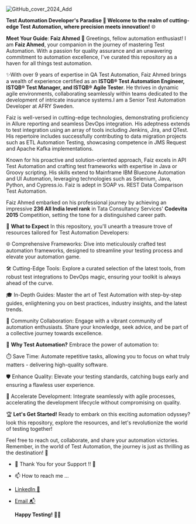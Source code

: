 
![GitHub_cover_2024_Add](https://github.com/Faiz-Ahmed08/Faiz-Ahmed08/assets/152106688/954688e4-aa07-43d2-b2b6-b69255954a80)

**Test Automation Developer's Paradise 🚀
Welcome to the realm of cutting-edge Test Automation, where precision meets innovation!** 🌐

**Meet Your Guide**: **Faiz Ahmed**
👋 Greetings, fellow automation enthusiast! I am **Faiz Ahmed**, your companion in the journey of mastering Test Automation. With a passion for quality assurance and an unwavering commitment to automation excellence, I've curated this repository as a haven for all things test automation.

✨With over 9 years of expertise in QA Test Automation, Faiz Ahmed brings a wealth of experience certified as an **ISTQB® Test Automation Engineer, ISTQB® Test Manager, and ISTQB® Agile Tester**. He thrives in dynamic agile environments, collaborating seamlessly within teams dedicated to the development of intricate insurance systems.I am a Senior Test Automation Developer at AFRY Sweden.

Faiz is well-versed in cutting-edge technologies, demonstrating proficiency in Allure reporting and seamless DevOps integration. His adeptness extends to test integration using an array of tools including Jenkins, Jira, and QTest. His repertoire includes successfully contributing to data migration projects such as ETL Automation Testing, showcasing competence in JMS Request and Apache Kafka implementations.

Known for his proactive and solution-oriented approach, Faiz excels in API Test Automation and crafting test frameworks with expertise in Java or Groovy scripting. His skills extend to Mainframe IBM Bluezone Automation and UI Automation, leveraging technologies such as Selenium, Java, Python, and Cypress.io. Faiz is adept in SOAP vs. REST Data Comparison Test Automation.

Faiz Ahmed embarked on his professional journey by achieving an impressive **236 All India level rank** in Tata Consultancy Services' **Codevita 2015** Competition, setting the tone for a distinguished career path.

🚀 **What to Expect**
In this repository, you'll unearth a treasure trove of resources tailored for Test Automation Developers:

🌐 Comprehensive Frameworks: Dive into meticulously crafted test automation frameworks, designed to streamline your testing process and elevate your automation game.

🛠️ Cutting-Edge Tools: Explore a curated selection of the latest tools, from robust test integrations to DevOps magic, ensuring your toolkit is always ahead of the curve.

🎓 In-Depth Guides: Master the art of Test Automation with step-by-step guides, enlightening you on best practices, industry insights, and the latest trends.

💬 Community Collaboration: Engage with a vibrant community of automation enthusiasts. Share your knowledge, seek advice, and be part of a collective journey towards excellence.

🌟 **Why Test Automation?**
Embrace the power of automation to:

⏱️ Save Time: Automate repetitive tasks, allowing you to focus on what truly matters - delivering high-quality software.

🛡️ Enhance Quality: Elevate your testing standards, catching bugs early and ensuring a flawless user experience.

🚀 Accelerate Development: Integrate seamlessly with agile processes, accelerating the development lifecycle without compromising on quality.

🏆 **Let's Get Started!**
Ready to embark on this exciting automation odyssey? look this repository, explore the resources, and let's revolutionize the world of testing together!

Feel free to reach out, collaborate, and share your automation victories. Remember, in the world of Test Automation, the journey is just as thrilling as the destination! 🌈

- 🌱 Thank You for your Support !!  💞️
- 📫 How to reach me ...
- [LinkedIn 💼](https://www.linkedin.com/in/faiz-ahmed-a2660189/)
- [Email 📬](mailto:faiz08889@gmail.com)

	**Happy Testing!** 🚀✨

<!---
Faiz-Ahmed08/Faiz-Ahmed08 is a ✨ special ✨ repository because its `README.md` (this file) appears on your GitHub profile.
You can click the Preview link to take a look at your changes.
--->
